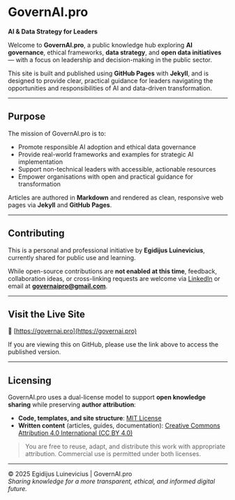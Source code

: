 # GovernAI.pro  
**AI & Data Strategy for Leaders**

Welcome to **GovernAI.pro**, a public knowledge hub exploring **AI governance**, ethical frameworks, **data strategy**, and **open data initiatives** — with a focus on leadership and decision-making in the public sector.

This site is built and published using **GitHub Pages** with **Jekyll**, and is designed to provide clear, practical guidance for leaders navigating the opportunities and responsibilities of AI and data-driven transformation.

---

## Purpose

The mission of GovernAI.pro is to:

- Promote responsible AI adoption and ethical data governance  
- Provide real-world frameworks and examples for strategic AI implementation  
- Support non-technical leaders with accessible, actionable resources  
- Empower organisations with open and practical guidance for transformation  

Articles are authored in **Markdown** and rendered as clean, responsive web pages via **Jekyll** and **GitHub Pages**.

---

## Contributing

This is a personal and professional initiative by **Egidijus Luinevicius**, currently shared for public use and learning.

While open-source contributions are **not enabled at this time**, feedback, collaboration ideas, or cross-linking requests are welcome via [LinkedIn](https://www.linkedin.com/in/egidijusluinevicius) or email at **governaipro@gmail.com**.

---

## Visit the Live Site

🔗 [https://governai.pro](https://governai.pro)

If you are viewing this on GitHub, please use the link above to access the published version.

---

## Licensing

GovernAI.pro uses a dual-license model to support **open knowledge sharing** while preserving **author attribution**:

- **Code, templates, and site structure**: [MIT License](https://opensource.org/licenses/MIT)  
- **Written content** (articles, guides, documentation): [Creative Commons Attribution 4.0 International (CC BY 4.0)](https://creativecommons.org/licenses/by/4.0/)

> You are free to reuse, adapt, and distribute this work with appropriate attribution. Commercial use is permitted under both licenses.

---

© 2025 Egidijus Luinevicius | GovernAI.pro  
*Sharing knowledge for a more transparent, ethical, and informed digital future.*
